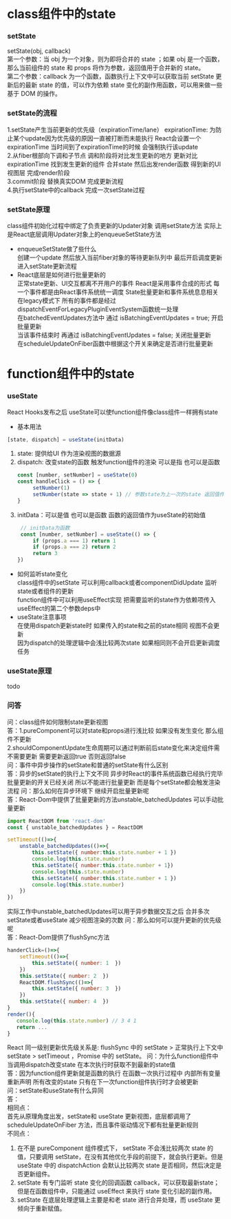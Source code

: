 # class组件中的state

### setState  
setState(obj, callback)  
第一个参数：当 obj 为一个对象，则为即将合并的 state ；如果 obj 是一个函数，那么当前组件的 state 和 props 将作为参数，返回值用于合并新的 state。  
第二个参数：callback 为一个函数，函数执行上下文中可以获取当前 setState 更新后的最新 state 的值，可以作为依赖 state 变化的副作用函数，可以用来做一些基于 DOM 的操作。

### setState的流程  
1.setState产生当前更新的优先级（expirationTime/lane）
expirationTime: 为防止某个update因为优先级的原因一直被打断而未能执行 React会设置一个expirationTime 当时间到了expirationTime的时候 会强制执行该update  
2.从fiber根部向下调和子节点 调和阶段将对比发生更新的地方 更新对比expirationTime 找到发生更新的组件 合并state 然后出发render函数 得到新的UI视图层 完成render阶段  
3.commit阶段 替换真实DOM 完成更新流程  
4.执行setState中的callback 完成一次setState过程  

### setState原理 
class组件初始化过程中绑定了负责更新的Updater对象 调用setState方法 实际上是React底层调用Updater对象上的enqueueSetState方法  
- enqueueSetState做了些什么  
创建一个update 然后放入当前fiber对象的等待更新队列中 最后开启调度更新 进入setState更新流程
- React底层是如何进行批量更新的  
正常state更新、UI交互都离不开用户的事件 React是采用事件合成的形式 每一个事件都是由React事件系统统一调度 State批量更新和事件系统息息相关  
在legacy模式下 所有的事件都是经过dispatchEventForLegacyPluginEventSystem函数统一处理  
在batchedEventUpdates方法中 通过 isBatchingEventUpdates = true; 开启批量更新  
当该事件结束时 再通过 isBatchingEventUpdates = false; 关闭批量更新  
在scheduleUpdateOnFiber函数中根据这个开关来确定是否进行批量更新  
  
# function组件中的state

### useState
React Hooks发布之后 useState可以使function组件像class组件一样拥有state  

- 基本用法  
```javascript
[state, dispatch] = useState(initData)
```
1. state: 提供给UI 作为渲染视图的数据源  
2. dispatch: 改变state的函数 触发function组件的渲染 可以是指 也可以是函数
   ```javascript
   const [number, setNumber] = useState(0)
   const handleClick = () => {
        setNumber(1)
        setNumber(state => state + 1) // 参数state为上一次的state 返回值作为新的state
   }
   ```
3. initData：可以是值 也可以是函数 函数的返回值作为useState的初始值
   ```javascript
    // initData为函数
    const [number, setNumber] = useState(() => {
        if (props.a === 1) return 1 
        if (props.a === 2) return 2 
        return 3 
   })
   ```
- 如何监听state变化  
class组件中的setState 可以利用callback或者componentDidUpdate 监听state或者组件的更新  
function组件中可以利用useEffect实现 把需要监听的state作为依赖项传入useEffect的第二个参数deps中  
- useState注意事项  
在使用dispatch更新state时 如果传入的state和之前的state相同 视图不会更新  
因为dispatch的处理逻辑中会浅比较两次state 如果相同则不会开启更新调度任务  
### useState原理  
todo

### 问答  
问：class组件如何限制state更新视图  
答：1.pureComponent可以对state和props进行浅比较 如果没有发生变化 那么组件不更新  
2.shouldComponentUpdate生命周期可以通过判断前后state变化来决定组件需不需要更新 需要更新返回true 否则返回false  
问：事件中异步操作的setState和普通的setState有什么区别  
答：异步的setState的执行上下文不同 异步时React的事件系统函数已经执行完毕 批量更新的开关已经关闭
所以不能进行批量更新 而是每个setState都会触发渲染流程
问：那么如何在异步环境下 继续开启批量更新呢  
答：React-Dom中提供了批量更新的方法unstable_batchedUpdates 可以手动批量更新  
```javascript
import ReactDOM from 'react-dom'
const { unstable_batchedUpdates } = ReactDOM

setTimeout(()=>{
    unstable_batchedUpdates(()=>{
        this.setState({ number:this.state.number + 1 })
        console.log(this.state.number)
        this.setState({ number:this.state.number + 1})
        console.log(this.state.number)
        this.setState({ number:this.state.number + 1 })
        console.log(this.state.number) 
    })
})
```
实际工作中unstable_batchedUpdates可以用于异步数据交互之后 合并多次setState或者useState 减少视图渲染的次数
问：那么如何可以提升更新的优先级呢  
答：React-Dom提供了flushSync方法  
```javascript
handerClick=()=>{
    setTimeout(()=>{
        this.setState({ number: 1  })
    })
    this.setState({ number: 2  })
    ReactDOM.flushSync(()=>{
        this.setState({ number: 3  })
    })
    this.setState({ number: 4  })
}
render(){
   console.log(this.state.number) // 3 4 1
   return ...
}
```
React 同一级别更新优先级关系是:
flushSync 中的 setState > 正常执行上下文中 setState > setTimeout ，Promise 中的 setState。
问：为什么function组件中 当调用dispatch改变state 在本次执行时获取不到最新的state值  
答：因为function组件更新就是函数的执行 在函数一次执行过程中 内部所有变量重新声明 所有改变的state 只有在下一次function组件执行时才会被更新  
问：setState和useState有什么异同  
答：  
相同点：  
首先从原理角度出发，setState和 useState 更新视图，底层都调用了 scheduleUpdateOnFiber 方法，而且事件驱动情况下都有批量更新规则  
不同点：  
1. 在不是 pureComponent 组件模式下， setState 不会浅比较两次 state 的值，只要调用 setState，在没有其他优化手段的前提下，就会执行更新。但是 useState 中的 dispatchAction 会默认比较两次 state 是否相同，然后决定是否更新组件。  
2. setState 有专门监听 state 变化的回调函数 callback，可以获取最新state；但是在函数组件中，只能通过 useEffect 来执行 state 变化引起的副作用。  
3. setState 在底层处理逻辑上主要是和老 state 进行合并处理，而 useState 更倾向于重新赋值。
